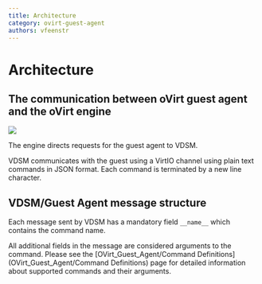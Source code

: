 ```yaml
---
title: Architecture
category: ovirt-guest-agent
authors: vfeenstr
---
```


<!-- TODO: Content review -->

# Architecture

## The communication between oVirt guest agent and the oVirt engine

![](/images/wiki/Guest_Agent_Achitecture.png)

The engine directs requests for the guest agent to VDSM.

VDSM communicates with the guest using a VirtIO channel using plain text commands in JSON format. Each command is terminated by a new line character.

## VDSM/Guest Agent message structure

Each message sent by VDSM has a mandatory field `__name__` which contains the command name.

All additional fields in the message are considered arguments to the command. Please see the [OVirt_Guest_Agent/Command Definitions](OVirt_Guest_Agent/Command Definitions) page for detailed information about supported commands and their arguments.
<!-- TODO: above link is broken, where should it point to? -->
